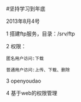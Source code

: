 #坚持学习到年底

2013年8月4号

1 搭建ftp服务，目录：/srv/ftp

2 权限：

	匿名用户访问:下载

	普通用户访问:上传、下载、删除

3 openyoudao

4 基于web的权限管理
	
